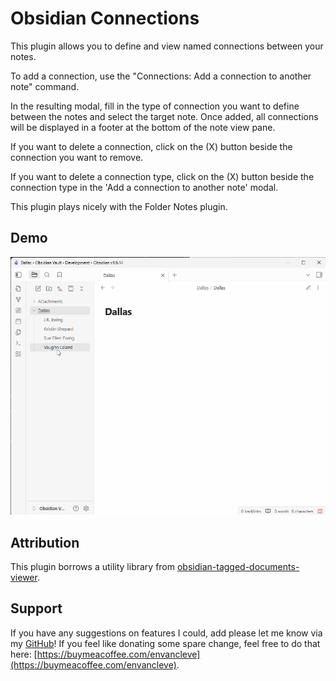 # Obsidian Connections

This plugin allows you to define and view named connections between your notes. 

To add a connection, use the "Connections: Add a connection to another note" command.

In the resulting modal, fill in the type of connection you want to define between the notes and select the target note. Once added, all connections will be displayed in a footer at the bottom of the note view pane.

If you want to delete a connection, click on the (X) button beside the connection you want to remove.

If you want to delete a connection type, click on the (X) button beside the connection type in the 'Add a connection to another note' modal.

This plugin plays nicely with the Folder Notes plugin.

## Demo

![Demo of obsidian-connections](demos/connections-demo-1.gif)

## Attribution

This plugin borrows a utility library from [obsidian-tagged-documents-viewer](https://github.com/mgeduld/obsidian-tagged-documents-viewer/blob/master/src/utils/links.ts).

## Support

If you have any suggestions on features I could, add please let me know via my [GitHub](https://github.com/evancleve/obsidian-connections)! If you feel like donating some spare change, feel free to do that here: [https://buymeacoffee.com/envancleve](https://buymeacoffee.com/envancleve).
